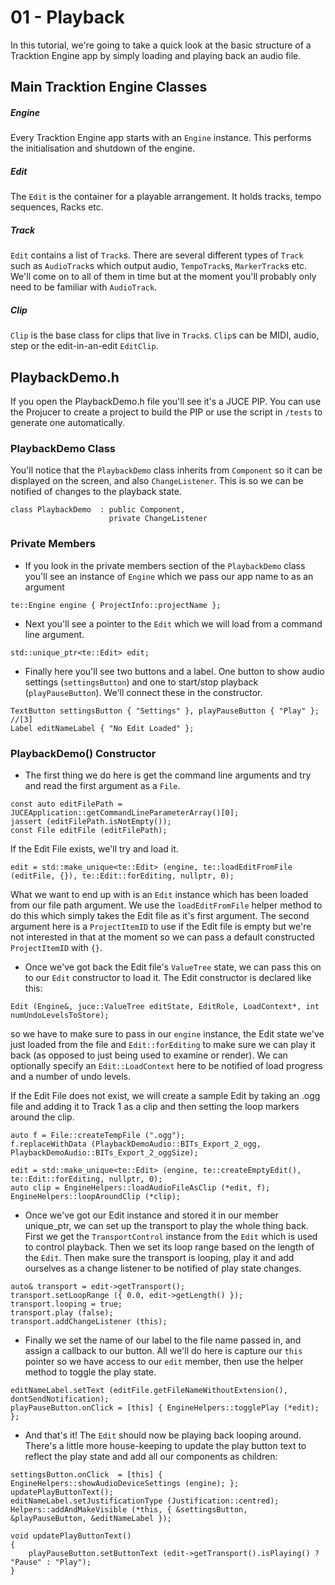 # 01 - Playback

In this tutorial, we're going to take a quick look at the basic structure of a Tracktion Engine app by simply loading and playing back an audio file.


## Main Tracktion Engine Classes
##### Engine
Every Tracktion Engine app starts with an `Engine` instance. This performs the initialisation and shutdown of the engine.

##### Edit
The `Edit` is the container for a playable arrangement. It holds tracks, tempo sequences, Racks etc.

##### Track
`Edit` contains a list of `Track`s. There are several different types of `Track` such as `AudioTrack`s which output audio, `TempoTrack`s, `MarkerTrack`s etc. We'll come on to all of them in time but at the moment you'll probably only need to be familiar with `AudioTrack`.

##### Clip
`Clip` is the base class for clips that live in `Track`s. `Clip`s can be MIDI, audio, step or the edit-in-an-edit `EditClip`.


## PlaybackDemo.h
If you open the PlaybackDemo.h file you'll see it's a JUCE PIP. You can use the Projucer to create a project to build the PIP or use the script in `/tests` to generate one automatically.

### PlaybackDemo Class
You'll notice that the `PlaybackDemo` class inherits from `Component` so it can be displayed on the screen, and also `ChangeListener`. This is so we can be notified of changes to the playback state.
```
class PlaybackDemo  : public Component,
                      private ChangeListener
```

### Private Members
- If you look in the private members section of the `PlaybackDemo` class you'll see an instance of `Engine` which we pass our app name to as an argument
```
te::Engine engine { ProjectInfo::projectName };
```

- Next you'll see a pointer to the `Edit` which we will load from a command line argument.
```
std::unique_ptr<te::Edit> edit;
```

- Finally here you'll see two buttons and a label. One button to show audio settings (`settingsButton`) and one to start/stop playback (`playPauseButton`). We'll connect these in the constructor.
```
TextButton settingsButton { "Settings" }, playPauseButton { "Play" }; //[3]
Label editNameLabel { "No Edit Loaded" };
```

### PlaybackDemo() Constructor
- The first thing we do here is get the command line arguments and try and read the first argument as a `File`.
```
const auto editFilePath = JUCEApplication::getCommandLineParameterArray()[0];
jassert (editFilePath.isNotEmpty());
const File editFile (editFilePath);
```
If the Edit File exists, we'll try and load it.
```
edit = std::make_unique<te::Edit> (engine, te::loadEditFromFile (editFile, {}), te::Edit::forEditing, nullptr, 0);
```
What we want to end up with is an `Edit` instance which has been loaded from our file path argument. We use the `loadEditFromFile` helper method to do this which simply takes the Edit file as it's first argument. The second argument here is a `ProjectItemID` to use if the Edit file is empty but we're not interested in that at the moment so we can pass a default constructed `ProjectItemID` with `{}`.

- Once we've got back the Edit file's `ValueTree` state, we can pass this on to our `Edit` constructor to load it.
The Edit constructor is declared like this:
```
Edit (Engine&, juce::ValueTree editState, EditRole, LoadContext*, int numUndoLevelsToStore);
```
so we have to make sure to pass in our `engine` instance, the Edit state we've just loaded from the file and `Edit::forEditing` to make sure we can play it back (as opposed to just being used to examine or render). We can optionally specify an `Edit::LoadContext` here to be notified of load progress and a number of undo levels.

If the Edit File does not exist, we will create a sample Edit by taking an .ogg file and adding it to Track 1 as a clip and then setting the loop markers around the clip.
```
auto f = File::createTempFile (".ogg");
f.replaceWithData (PlaybackDemoAudio::BITs_Export_2_ogg, PlaybackDemoAudio::BITs_Export_2_oggSize);

edit = std::make_unique<te::Edit> (engine, te::createEmptyEdit(), te::Edit::forEditing, nullptr, 0);
auto clip = EngineHelpers::loadAudioFileAsClip (*edit, f);
EngineHelpers::loopAroundClip (*clip);
```

- Once we've got our Edit instance and stored it in our member unique_ptr, we can set up the transport to play the whole thing back.
First we get the `TransportControl` instance from the `Edit` which is used to control playback.
Then we set its loop range based on the length of the `Edit`.
Then make sure the transport is looping, play it and add ourselves as a change listener to be notified of play state changes.
```
auto& transport = edit->getTransport();
transport.setLoopRange ({ 0.0, edit->getLength() });
transport.looping = true;
transport.play (false);
transport.addChangeListener (this);
```

- Finally we set the name of our label to the file name passed in, and assign a callback to our button.
All we'll do here is capture our `this` pointer so we have access to our `edit` member, then use the helper method to toggle the play state.
```
editNameLabel.setText (editFile.getFileNameWithoutExtension(), dontSendNotification);
playPauseButton.onClick = [this] { EngineHelpers::togglePlay (*edit); };
```

- And that's it! The `Edit` should now be playing back looping around.
There's a little more house-keeping to update the play button text to reflect the play state and add all our components as children:
```
settingsButton.onClick  = [this] { EngineHelpers::showAudioDeviceSettings (engine); };
updatePlayButtonText();
editNameLabel.setJustificationType (Justification::centred);
Helpers::addAndMakeVisible (*this, { &settingsButton, &playPauseButton, &editNameLabel });
```
```
void updatePlayButtonText()
{
    playPauseButton.setButtonText (edit->getTransport().isPlaying() ? "Pause" : "Play");
}
```
